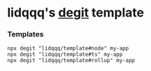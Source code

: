 # lidqqq's [degit](https://github.com/Rich-Harris/degit) template

### Templates

```
npx degit "lidqqq/template#node" my-app
npx degit "lidqqq/template#ts" my-app
npx degit "lidqqq/template#rollup" my-app
```
